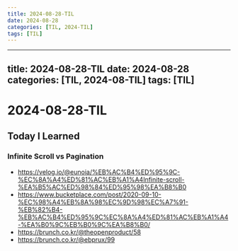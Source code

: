 ```yaml
---
title: 2024-08-28-TIL
date: 2024-08-28
categories: [TIL, 2024-TIL]
tags: [TIL]
---
```


---
title: 2024-08-28-TIL
date: 2024-08-28
categories: [TIL, 2024-08-TIL]
tags: [TIL]
---

# 2024-08-28-TIL

## Today I Learned

### Infinite Scroll vs Pagination

- https://velog.io/@eunoia/%EB%AC%B4%ED%95%9C-%EC%8A%A4%ED%81%AC%EB%A1%A4Infinite-scroll-%EA%B5%AC%ED%98%84%ED%95%98%EA%B8%B0
- https://www.bucketplace.com/post/2020-09-10-%EC%98%A4%EB%8A%98%EC%9D%98%EC%A7%91-%EB%82%B4-%EB%AC%B4%ED%95%9C%EC%8A%A4%ED%81%AC%EB%A1%A4-%EA%B0%9C%EB%B0%9C%EA%B8%B0/
- https://brunch.co.kr/@theopenproduct/58
- https://brunch.co.kr/@ebprux/99